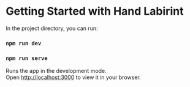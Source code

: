 # Getting Started with Hand Labirint

In the project directory, you can run:

### `npm run dev`
### `npm run serve`

Runs the app in the development mode.\
Open [http://localhost:3000](http://localhost:3000) to view it in your browser.

